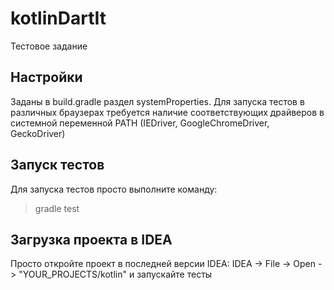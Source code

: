 # kotlinDartIt
Тестовое задание

## Настройки
Заданы в build.gradle раздел systemProperties. Для запуска тестов в различных браузерах требуется наличие соответствующих драйверов в системной переменной PATH (IEDriver, GoogleChromeDriver, GeckoDriver)

## Запуск тестов
Для запуска тестов просто выполните команду:
> gradle test

## Загрузка проекта в IDEA
Просто откройте проект в последней версии IDEA: IDEA -> File -> Open -> "YOUR_PROJECTS/kotlin" и запускайте тесты

